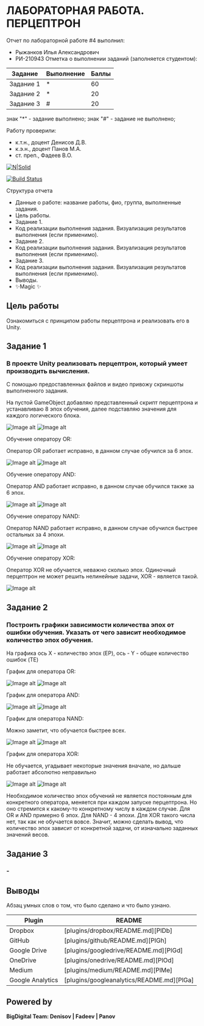 # ЛАБОРАТОРНАЯ РАБОТА. ПЕРЦЕПТРОН
Отчет по лабораторной работе #4 выполнил:
- Рыжанков Илья Александрович
- РИ-210943
Отметка о выполнении заданий (заполняется студентом):

| Задание | Выполнение | Баллы |
| ------ | ------ | ------ |
| Задание 1 | * | 60 |
| Задание 2 | * | 20 |
| Задание 3 | # | 20 |

знак "*" - задание выполнено; знак "#" - задание не выполнено;

Работу проверили:
- к.т.н., доцент Денисов Д.В.
- к.э.н., доцент Панов М.А.
- ст. преп., Фадеев В.О.

[![N|Solid](https://cldup.com/dTxpPi9lDf.thumb.png)](https://nodesource.com/products/nsolid)

[![Build Status](https://travis-ci.org/joemccann/dillinger.svg?branch=master)](https://travis-ci.org/joemccann/dillinger)

Структура отчета

- Данные о работе: название работы, фио, группа, выполненные задания.
- Цель работы.
- Задание 1.
- Код реализации выполнения задания. Визуализация результатов выполнения (если применимо).
- Задание 2.
- Код реализации выполнения задания. Визуализация результатов выполнения (если применимо).
- Задание 3.
- Код реализации выполнения задания. Визуализация результатов выполнения (если применимо).
- Выводы.
- ✨Magic ✨

## Цель работы
Ознакомиться с принципом работы перцептрона и реализовать его в Unity.

## Задание 1
### В проекте Unity реализовать перцептрон, который умеет производить вычисления.

С помощью предоставленных файлов и видео привожу скриншоты выполненного задания.

На пустой GameObject добавляю представленный скрипт перцептрона и устанавливаю 8 эпох обучения, далее подставляю значения для каждого логического блока.

![Image alt](https://github.com/Friederik/DA-in-GameDev-labs/blob/main/4-1.PNG)
![Image alt](https://github.com/Friederik/DA-in-GameDev-labs/blob/main/4-2.PNG)

Обучение оператору OR:

Оператор OR работает исправно, в данном случае обучился за 6 эпох.

![Image alt](https://github.com/Friederik/DA-in-GameDev-labs/blob/main/4-1_2.PNG)
![Image alt](https://github.com/Friederik/DA-in-GameDev-labs/blob/main/4-1_3.PNG)

Обучение оператору AND:

Оператор AND работает исправно, в данном случае обучился также за 6 эпох.

![Image alt](https://github.com/Friederik/DA-in-GameDev-labs/blob/main/4-1_4.PNG)
![Image alt](https://github.com/Friederik/DA-in-GameDev-labs/blob/main/4-1_5.PNG)

Обучение оператору NAND:

Оператор NAND работает исправно, в данном случае обучился быстрее остальных за 4 эпохи.

![Image alt](https://github.com/Friederik/DA-in-GameDev-labs/blob/main/4-1_6.PNG)
![Image alt](https://github.com/Friederik/DA-in-GameDev-labs/blob/main/4-1_7.PNG)

Обучение оператору XOR:

Оператор XOR не обучается, неважно сколько эпох. Одиночный перцептрон не может решить нелинейные задачи, XOR - является такой.

![Image alt](https://github.com/Friederik/DA-in-GameDev-labs/blob/main/4-1_8.PNG)

## Задание 2
### Построить графики зависимости количества эпох от ошибки обучения. Указать от чего зависит необходимое количество эпох обучения.

На графика ось X - количество эпох (EP), ось - Y - общее количество ошибок (TE)

График для оператора OR:

![Image alt](https://github.com/Friederik/DA-in-GameDev-labs/blob/main/4-3_1.PNG)
![Image alt](https://github.com/Friederik/DA-in-GameDev-labs/blob/main/4-3_2.PNG)

График для оператора AND:

![Image alt](https://github.com/Friederik/DA-in-GameDev-labs/blob/main/4-3_3.PNG)
![Image alt](https://github.com/Friederik/DA-in-GameDev-labs/blob/main/4-3_4.PNG)

График для оператора NAND:

Можно заметит, что обучается быстрее всех.

![Image alt](https://github.com/Friederik/DA-in-GameDev-labs/blob/main/4-3_5.PNG)
![Image alt](https://github.com/Friederik/DA-in-GameDev-labs/blob/main/4-3_6.PNG)

График для оператора XOR:

Не обучается, угадывает некоторые значения вначале, но дальше работает абсолютно неправильно

![Image alt](https://github.com/Friederik/DA-in-GameDev-labs/blob/main/4-3_7.PNG)
![Image alt](https://github.com/Friederik/DA-in-GameDev-labs/blob/main/4-3_8.PNG)

Необходимое количество эпох обучений не является постоянным для конкретного оператора, меняется при каждом запуске перцептрона. Но оно стремится к какому-то конкретному числу в каждом случае. Для OR и AND примерно 6 эпох. Для NAND - 4 эпохи. Для XOR такого числа нет, так как не обучается вовсе. Значит, можно сделать вывод, что количество эпох зависит от конкретной задачи, от изначально заданных значений весов.

## Задание 3
### -

## Выводы

Абзац умных слов о том, что было сделано и что было узнано.

| Plugin | README |
| ------ | ------ |
| Dropbox | [plugins/dropbox/README.md][PlDb] |
| GitHub | [plugins/github/README.md][PlGh] |
| Google Drive | [plugins/googledrive/README.md][PlGd] |
| OneDrive | [plugins/onedrive/README.md][PlOd] |
| Medium | [plugins/medium/README.md][PlMe] |
| Google Analytics | [plugins/googleanalytics/README.md][PlGa] |

## Powered by

**BigDigital Team: Denisov | Fadeev | Panov**

